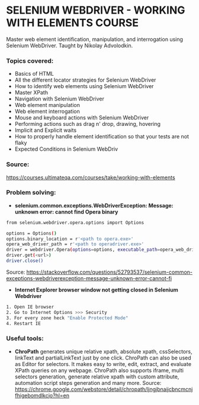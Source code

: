 # SELENIUM WEBDRIVER - WORKING WITH ELEMENTS COURSE

Master web element identification, manipulation, and interrogation using Selenium WebDriver. Taught by Nikolay Advolodkin.

### Topics covered:
- Basics of HTML
- All the different locator strategies for Selenium WebDriver
- How to identify web elements using Selenium WebDriver
- Master XPath
- Navigation with Selenium WebDriver
- Web element manipulation
- Web element interrogation
- Mouse and keyboard actions with Selenium WebDriver
- Performing actions such as drag n' drop, drawing, hovering
- Implicit and Explicit waits
- How to properly handle element identification so that your tests are not flaky
- Expected Conditions in Selenium WebDriv

### Source:
https://courses.ultimateqa.com/courses/take/working-with-elements

### Problem solving:

- **selenium.common.exceptions.WebDriverException: Message: unknown error: cannot find Opera binary**

```bash
from selenium.webdriver.opera.options import Options

options = Options()
options.binary_location = r'<path to opera.exe>' 
opera_web_driver_path = r'<path to operadriver.exe>' 
driver = webdriver.Opera(options=options, executable_path=opera_web_driver_path)
driver.get(<url>)
driver.close()
```
Source: https://stackoverflow.com/questions/52793537/selenium-common-exceptions-webdriverexception-message-unknown-error-cannot-fi

- **Internet Explorer browser window not getting closed in Selenium Webdriver**

```bash
1. Open IE browser
2. Go to Internet Options >>> Security
3. For every zone heck "Enable Protected Mode"
4. Restart IE
```

### Useful tools:
- **ChroPath** generates unique relative xpath, absolute xpath, cssSelectors, linkText and partialLinkText just by one click. ChroPath can also be used as Editor for selectors. It makes easy to write, edit, extract, and evaluate XPath queries on any webpage. ChroPath also supports iframe, multi selectors generation, generate relative xpath with custom attribute, automation script steps generation and many more.
Source: https://chrome.google.com/webstore/detail/chropath/ljngjbnaijcbncmcnjfhigebomdlkcjo?hl=en
